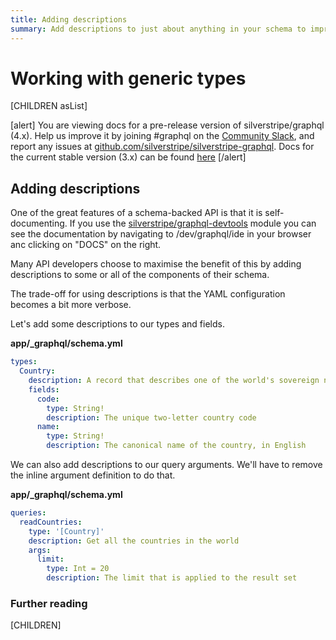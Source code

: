 ```yaml
---
title: Adding descriptions
summary: Add descriptions to just about anything in your schema to improve your developer experience
---
```

# Working with generic types

[CHILDREN asList]

[alert]
You are viewing docs for a pre-release version of silverstripe/graphql (4.x).
Help us improve it by joining #graphql on the [Community Slack](https://www.silverstripe.org/blog/community-slack-channel/),
and report any issues at [github.com/silverstripe/silverstripe-graphql](https://github.com/silverstripe/silverstripe-graphql). 
Docs for the current stable version (3.x) can be found
[here](https://github.com/silverstripe/silverstripe-graphql/tree/3)
[/alert]

## Adding descriptions

One of the great features of a schema-backed API is that it is self-documenting. If you use
the [silverstripe/graphql-devtools](https://github.com/silverstripe/silverstripe-graphql-devtools)
module you can see the documentation by navigating to /dev/graphql/ide in your browser anc clicking
on "DOCS" on the right.

Many API developers choose to maximise the benefit of this by adding descriptions to some or
all of the components of their schema.

The trade-off for using descriptions is that the YAML configuration becomes a bit more verbose.

Let's add some descriptions to our types and fields.

**app/_graphql/schema.yml**
```yaml
types:
  Country:
    description: A record that describes one of the world's sovereign nations
    fields:
      code:
        type: String!
        description: The unique two-letter country code
      name:
        type: String!
        description: The canonical name of the country, in English
```

We can also add descriptions to our query arguments. We'll have to remove the inline argument
definition to do that.

**app/_graphql/schema.yml**
```yaml
queries:
  readCountries:
    type: '[Country]'
    description: Get all the countries in the world
    args:
      limit:
        type: Int = 20
        description: The limit that is applied to the result set
```

### Further reading

[CHILDREN]
